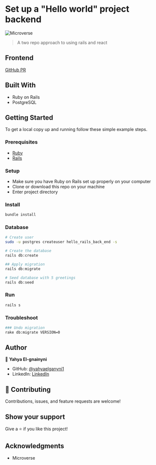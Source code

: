 # Set up a "Hello world" project backend

![Microverse](https://img.shields.io/badge/Microverse-blueviolet)

> A two repo approach to using rails and react

## Frontend

[GitHub PR](https://github.com/yahyaelganyni1/hello-react-front-end/pull/1)

## Built With

- Ruby on Rails
- PostgreSQL

## Getting Started

To get a local copy up and running follow these simple example steps.

### Prerequisites

- [Ruby](https://www.ruby-lang.org/en/)
- [Rails](https://gorails.com/)

### Setup

- Make sure you have Ruby on Rails set up properly on your computer
- Clone or download this repo on your machine
- Enter project directory

### Install

```sh
bundle install
```

### Database

```sh
# Create user
sudo -u postgres createuser hello_rails_back_end -s

# Create the database
rails db:create

## Apply migration
rails db:migrate

# Seed database with 5 greetings
rails db:seed
```

### Run

```sh
rails s
```

### Troubleshoot

```sh
### Undo migration
rake db:migrate VERSION=0
```

## Author

👤 **Yahya El-gnainyni**

- GitHub: [@yahyaelganyni1](https://github.com/yahyaelganyni1)
- LinkedIn: [LinkedIn](https://www.linkedin.com/in/yahya-el-ganayni-a456115b/)

## 🤝 Contributing

Contributions, issues, and feature requests are welcome!

## Show your support

Give a ⭐️ if you like this project!

## Acknowledgments

- Microverse
